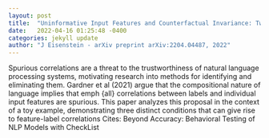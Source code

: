```yaml
---
layout: post
title:  "Uninformative Input Features and Counterfactual Invariance: Two Perspectives on Spurious Correlations in Natural Language"
date:   2022-04-16 01:25:48 -0400
categories: jekyll update
author: "J Eisenstein - arXiv preprint arXiv:2204.04487, 2022"
---
```

Spurious correlations are a threat to the trustworthiness of natural language processing systems, motivating research into methods for identifying and eliminating them. Gardner et al (2021) argue that the compositional nature of language implies that emph {all} correlations between labels and individual input features are spurious. This paper analyzes this proposal in the context of a toy example, demonstrating three distinct conditions that can give rise to feature-label correlations Cites: Beyond Accuracy: Behavioral Testing of NLP Models with CheckList